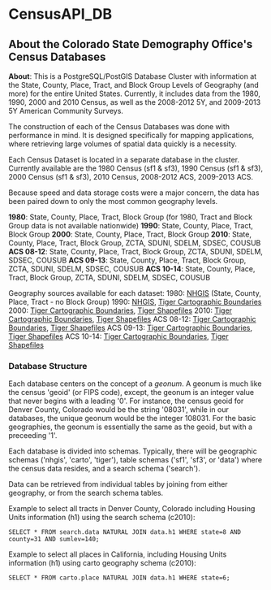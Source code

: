 # CensusAPI_DB

## About the Colorado State Demography Office's Census Databases

**About**: This is a PostgreSQL/PostGIS Database Cluster with information at the State, County, Place, Tract, and Block Group Levels of Geography (and more) for the entire United States.  Currently, it includes data from the 1980, 1990, 2000 and 2010 Census, as well as the 2008-2012 5Y, and 2009-2013 5Y American Community Surveys.


The construction of each of the Census Databases was done with performance in mind.  It is designed specifically for mapping applications, where retrieving large volumes of spatial data quickly is a necessity.


Each Census Dataset is located in a separate database in the cluster.  Currently available are the 1980 Census (sf1 &amp; sf3), 1990 Census (sf1 &amp; sf3), 2000 Census (sf1 &amp; sf3), 2010 Census, 2008-2012 ACS, 2009-2013 ACS.


Because speed and data storage costs were a major concern, the data has been paired down to only the most common geography levels.

**1980**: State, County, Place, Tract, Block Group  (for 1980, Tract and Block Group data is not available nationwide)
**1990**: State, County, Place, Tract, Block Group
**2000**: State, County, Place, Tract, Block Group
**2010**: State, County, Place, Tract, Block Group, ZCTA, SDUNI, SDELM, SDSEC, COUSUB
**ACS 08-12**: State, County, Place, Tract, Block Group, ZCTA, SDUNI, SDELM, SDSEC, COUSUB
**ACS 09-13**: State, County, Place, Tract, Block Group, ZCTA, SDUNI, SDELM, SDSEC, COUSUB
**ACS 10-14**: State, County, Place, Tract, Block Group, ZCTA, SDUNI, SDELM, SDSEC, COUSUB


Geography sources available for each dataset:
1980: [NHGIS](https://www.nhgis.org/) (State, County, Place, Tract - no Block Group)
1990: [NHGIS](https://www.nhgis.org/), [Tiger Cartographic Boundaries](https://www.census.gov/geo/maps-data/data/tiger-cart-boundary.html)
2000: [Tiger Cartographic Boundaries](https://www.census.gov/geo/maps-data/data/tiger-cart-boundary.html), [Tiger Shapefiles](https://www.census.gov/geo/maps-data/data/tiger-line.html)
2010: [Tiger Cartographic Boundaries](https://www.census.gov/geo/maps-data/data/tiger-cart-boundary.html), [Tiger Shapefiles](https://www.census.gov/geo/maps-data/data/tiger-line.html)
ACS 08-12: [Tiger Cartographic Boundaries](https://www.census.gov/geo/maps-data/data/tiger-cart-boundary.html), [Tiger Shapefiles](https://www.census.gov/geo/maps-data/data/tiger-line.html)
ACS 09-13: [Tiger Cartographic Boundaries](https://www.census.gov/geo/maps-data/data/tiger-cart-boundary.html), [Tiger Shapefiles](https://www.census.gov/geo/maps-data/data/tiger-line.html)
ACS 10-14: [Tiger Cartographic Boundaries](https://www.census.gov/geo/maps-data/data/tiger-cart-boundary.html), [Tiger Shapefiles](https://www.census.gov/geo/maps-data/data/tiger-line.html)

### Database Structure
Each database centers on the concept of a *geonum*.  A geonum is much like the census 'geoid' (or FIPS code), except, the geonum is an integer value that never begins with a leading '0'.  For instance, the census geoid for Denver County, Colorado would be the string '08031', while in our databases, the unique geonum would be the integer 108031.  For the basic geographies, the geonum is essentially the same as the geoid, but with a preceeding '1'.


Each database is divided into schemas.  Typically, there will be geographic schemas ('nhgis', 'carto', 'tiger'), table schemas ('sf1', 'sf3', or 'data') where the census data resides, and a search schema ('search').

Data can be retrieved from individual tables by joining from either geography, or from the search schema tables.

Example to select all tracts in Denver County, Colorado including Housing Units information (h1) using the search schema (c2010):

```SELECT * FROM search.data NATURAL JOIN data.h1 WHERE state=8 AND county=31 AND sumlev=140;```

Example to select all places in California, including Housing Units information (h1) using carto geography schema (c2010):

```SELECT * FROM carto.place NATURAL JOIN data.h1 WHERE state=6;```



